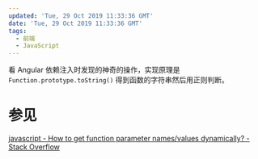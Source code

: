 ```yaml
---
updated: 'Tue, 29 Oct 2019 11:33:36 GMT'
date: 'Tue, 29 Oct 2019 11:33:36 GMT'
tags:
  - 前端
  - JavaScript
---
```


看 Angular 依赖注入时发现的神奇的操作，实现原理是 `Function.prototype.toString()` 得到函数的字符串然后用正则判断。

# 参见

[javascript - How to get function parameter names/values dynamically? - Stack Overflow](https://stackoverflow.com/a/12108723)
